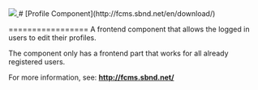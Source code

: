 <a href="http://fcms.sbnd.net">
  <img src="http://fcms.sbnd.net/upload/logo.png">
</a>
# [Profile Component](http://fcms.sbnd.net/en/download/) 


=================
A frontend component that allows the logged in users to edit their profiles. 

The component only has a frontend part that works for all already registered users.

For more information, see: **http://fcms.sbnd.net/**
